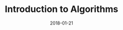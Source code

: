 ---
title: "Introduction to Algorithms"
collection: courses
permalink: /courses/Introduction_to_Algorithms
venue: "ShanghaiTech University"
date: 2018-01-21
location: "Shanghai, China"
---